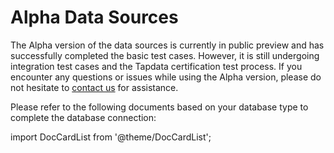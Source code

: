 # Alpha Data Sources

The Alpha version of the data sources is currently in public preview and has successfully completed the basic test cases. However, it is still undergoing integration test cases and the Tapdata certification test process. If you encounter any questions or issues while using the Alpha version, please do not hesitate to [contact us](mailto:team@tapdata.io) for assistance.



Please refer to the following documents based on your database type to complete the database connection:

import DocCardList from '@theme/DocCardList';

<DocCardList />